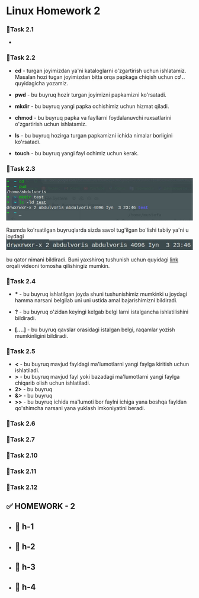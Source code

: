 # **Linux Homework 2**

### 🔰Task 2.1

  - 

### 🔰Task 2.2

- **cd** - turgan joyimizdan ya'ni kataloglarni o'zgartirish uchun ishlatamiz. Masalan hozi tugan joyimizdan bitta orqa papkaga chiqish uchun *cd ..* quyidagicha yozamiz.

- **pwd** - bu buyruq hozir turgan joyimizni papkamizni ko'rsatadi.

- **mkdir** - bu buyruq yangi papka ochishimiz uchun hizmat qiladi.

- **chmod** - bu buyruq papka va fayllarni foydalanuvchi ruxsatlarini o'zgartirish uchun ishlatamiz.

- **ls** - bu buyruq hozirga turgan papkamizni ichida nimalar borligini ko'rsatadi.

- **touch** - bu buyruq yangi fayl ochimiz uchun kerak.

### 🔰Task 2.3

  ![image](image/mkdirrwx.jpg)

  Rasmda ko'rsatilgan buyruqlarda sizda savol tug'ilgan bo'lishi tabiiy ya'ni u joydagi 
    ![image](image/drwx.jpg) 
  
  bu qator nimani bildiradi. Buni yaxshiroq tushunish uchun quyidagi  [link](https://www.youtube.com/watch?v=xSSYJfNTSqY) orqali videoni tomosha qilishingiz mumkin.

### 🔰Task 2.4

-  **\*** - bu buyruq ishlatilgan  joyda shuni tushunishimiz mumkinki u joydagi hamma narsani belgilab uni uni ustida amal bajarishimizni bildiradi.

- **?** - bu buyruq o'zidan keyingi kelgab belgi larni istalgancha ishlatilishini bildiradi.  

- **[....]** - bu buyruq qavslar orasidagi istalgan belgi, raqamlar yozish mumkinligini bildiradi.

### 🔰Task 2.5

 - **<** - bu buyruq mavjud fayldagi ma'lumotlarni yangi faylga kiritish uchun ishlatiladi.
 - **>** - bu buyruq mavjud fayl yoki bazadagi ma'lumotlarni yangi faylga chiqarib olish uchun ishlatiladi.
 - **2>** - bu buyruq
 - **&>** - bu buyruq
 - **>>** - bu buyruq ichida ma'lumoti bor faylni ichiga yana boshqa fayldan qo'shimcha narsani yana yuklash imkoniyatini beradi.
### 🔰Task 2.6

### 🔰Task 2.7
### 🔰Task 2.10

### 🔰Task 2.11
### 🔰Task 2.12

## **✅ HOMEWORK - 2**
- ## **📍 h-1**


- ## **📍 h-2**


- ## **📍 h-3**



- ## **📍 h-4**



